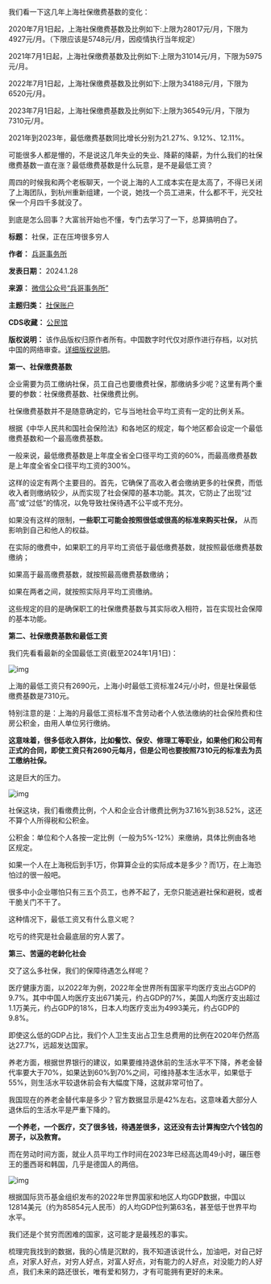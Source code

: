 我们看一下这几年上海社保缴费基数的变化： 


2020年7月1日起，上海社保缴费基数及比例如下:上限为28017元/月，下限为4927元/月。（下限应该是5748元/月，因疫情执行当年规定）


2021年7月1日起，上海社保缴费基数及比例如下:上限为31014元/月，下限为5975元/月。


2022年7月1日起，上海社保缴费基数及比例如下:上限为34188元/月，下限为6520元/月。


2023年7月1日起，上海社保缴费基数及比例如下:上限为36549元/月，下限为7310元/月。


2021年到2023年，最低缴费基数同比增长分别为21.27%、9.12%、12.11%。


可能很多人都是懵的，不是说这几年失业的失业、降薪的降薪，为什么我们的社保缴费基数一直在涨？最低缴费基数是什么玩意，是不是最低工资？


周四的时候我和两个老板聊天，一个说上海的人工成本实在是太高了，不得已关闭了上海团队，到杭州重新组建，一个说，她找一个员工进来，什么都不干，光交社保一个月四千多就没了。


到底是怎么回事？大富翁开始也不懂，专门去学习了一下，总算搞明白了。




**标题：** 社保，正在压垮很多穷人  

**作者：** [兵哥事务所](https://chinadigitaltimes.net/space/兵哥事务所)  

**发表日期：** 2024.1.28  

**来源：** [微信公众号“兵哥事务所”](https://web.archive.org/web/https://mp.weixin.qq.com/s/P8qMkrtwYxW1gBFgpr-95Q)  

**主题归类：** [社保账户](https://chinadigitaltimes.net/space/社保账户)  

**CDS收藏：** [公民馆](https://chinadigitaltimes.net/space/%E5%85%AC%E6%B0%91%E9%A6%86)  

**版权说明：** 该作品版权归原作者所有。中国数字时代仅对原作进行存档，以对抗中国的网络审查。[详细版权说明](https://chinadigitaltimes.net/chinese/copyright)。


**第一、社保缴费基数** 


企业需要为员工缴纳社保，员工自己也要缴费社保，那缴纳多少呢？这里有两个重要的参数：社保缴费基数、社保缴费比例。


社保缴费基数并不是随意确定的，它与当地社会平均工资有一定的比例关系。


根据《中华人民共和国社会保险法》和各地区的规定，每个地区都会设定一个最低缴费基数和一个最高缴费基数。


一般来说，最低缴费基数是上年度全省全口径平均工资的60%，而最高缴费基数是上年度全省全口径平均工资的300%。


这样的设定有两个主要目的。首先，它确保了高收入者会缴纳更多的社保费，而低收入者则缴纳较少，从而实现了社会保障的基本功能。其次，它防止了出现“过高”或“过低”的情况，以免导致社保待遇不公平或不充分。


如果没有这样的限制，**一些职工可能会按照很低或很高的标准来购买社保，** 从而影响到自己和他人的权益。


在实际的缴费中，如果职工的月平均工资低于最低缴费基数，就按照最低缴费基数缴纳；


如果高于最高缴费基数，就按照最高缴费基数缴纳；


如果在两者之间，就按照实际月平均工资缴纳。


这些规定的目的是确保职工的社保缴费基数与其实际收入相符，旨在实现社会保障的基本功能。


**第二、社保缴费基数和最低工资** 


我们先看看最新的全国最低工资(截至2024年1月1日)：


![img](https://chinadigitaltimes.net/chinese/files/2024/01/post-704584-65b63a2bc8f94.)


上海的最低工资只有2690元，上海小时最低工资标准24元/小时，但是社保最低缴费基数是7310元。


特别注意的是：上海的月最低工资标准不含劳动者个人依法缴纳的社会保险费和住房公积金，由用人单位另行缴纳。


**这意味着，很多低收入群体，比如餐饮、保安、修理工等职业，如果他们和公司有正式的合同，即使工资只有2690元每月，但是公司也要按照7310元的标准去为员工缴纳社保。** 


这是巨大的压力。


![img](https://chinadigitaltimes.net/chinese/files/2024/01/post-704584-65b63a2bde7fa.png)


社保这块，我们看缴费比例，个人和企业合计缴费比例为37.16%到38.52%，这还不算个人所得税和公积金。


公积金：单位和个人各按一定比例（一般为5%-12%）来缴纳，具体比例由各地区规定。


如果一个人在上海税后到手1万，你算算企业的实际成本是多少？而1万，在上海恐怕过的很一般吧。


很多中小企业哪怕只有三五个员工，也养不起了，无奈只能逃避社保和避税，或者干脆关门不干了。


这种情况下，最低工资又有什么意义呢？


吃亏的终究是社会最底层的穷人罢了。


**第三、苦逼的老龄化社会** 


交了这么多社保，我们的保障待遇怎么样呢？


医疗健康方面，以2022年为例，2022年全世界所有国家平均医疗支出占GDP的9.7%。其中中国人均医疗支出671美元，约占GDP的7%，美国人均医疗支出超过1.1万美元，约占GDP的18%，日本人均医疗支出为4993美元，约占GDP的9.8%。


即使这么低的GDP占比，我们个人卫生支出占卫生总费用的比例在2020年仍然高达27.7%，远超发达国家。


养老方面，根据世界银行的建议，如果要维持退休前的生活水平不下降，养老金替代率要大于70%，如果达到60%到70%之间，可维持基本生活水平，如果低于55%，则生活水平较退休前会有大幅度下降，这就非常可怕了。


我国现在的养老金替代率是多少？官方数据显示是42%左右。这意味着大部分人退休后的生活水平是严重下降的。


**一个养老，一个医疗，交了很多钱，待遇差很多，这还没有去计算掏空六个钱包的房子，以及教育。** 


而在劳动时间方面，就业人员平均工作时间在2023年已经高达周49小时，碾压卷王的墨西哥和韩国，几乎是德国人的两倍。


![img](https://chinadigitaltimes.net/chinese/files/2024/01/post-704584-65b63a2c0534a.)


根据国际货币基金组织发布的2022年世界国家和地区人均GDP数据，中国以12814美元（约为85854元人民币）的人均GDP位列第63名，甚至低于世界平均水平。


我们还是个贫穷而困难的国家，这可能才是最残忍的事实。


梳理完我找到的数据，我的心情是沉默的，我不知道该说什么，加油吧，对自己好点，对家人好点，对穷人好点，对富人好点，对有能力的人好点，对没能力的人好点，我们未来的路还很长，唯有爱和努力，才有可能拥有更好的未来。

